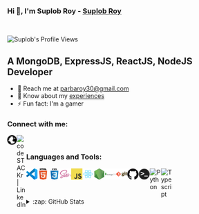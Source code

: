 ### Hi 👋, I'm Suplob Roy - [Suplob Roy][website]

<br />
<p align="left"> <img src="https://komarev.com/ghpvc/?username=Suplob&label=Profile%20views&color=9516da&style=flat" alt="Suplob's Profile Views" /> </p>

## A MongoDB, ExpressJS, ReactJS, NodeJS Developer

- 🔭 Reach me at parbaroy30@gmail.com
- 🥅 Know about my <a target='_blank' href='https://drive.google.com/file/d/1PilXB45WI4EDzeKRwPtp2CMUY2GfqBx0/view?usp=sharing'>experiences</a>
- ⚡ Fun fact: I'm a gamer

### Connect with me:

[<img align="left" alt="codeSTACKr.com" width="22px" src="https://raw.githubusercontent.com/iconic/open-iconic/master/svg/globe.svg" />][website]
[<img align="left" alt="codeSTACKr | LinkedIn" width="22px" src="https://cdn.jsdelivr.net/npm/simple-icons@v3/icons/linkedin.svg" />][linkedin]

<br />

### Languages and Tools:

[<img align="left" alt="Visual Studio Code" width="26px" src="https://raw.githubusercontent.com/github/explore/80688e429a7d4ef2fca1e82350fe8e3517d3494d/topics/visual-studio-code/visual-studio-code.png" />][vscode]
[<img align="left" alt="HTML5" width="26px" src="https://raw.githubusercontent.com/github/explore/80688e429a7d4ef2fca1e82350fe8e3517d3494d/topics/html/html.png" />][html]
[<img align="left" alt="CSS3" width="26px" src="https://raw.githubusercontent.com/github/explore/80688e429a7d4ef2fca1e82350fe8e3517d3494d/topics/css/css.png" />][css]
[<img align="left" alt="Sass" width="26px" src="https://raw.githubusercontent.com/github/explore/80688e429a7d4ef2fca1e82350fe8e3517d3494d/topics/sass/sass.png" />][sass]
[<img align="left" alt="JavaScript" width="26px" src="https://raw.githubusercontent.com/github/explore/80688e429a7d4ef2fca1e82350fe8e3517d3494d/topics/javascript/javascript.png" />][javascript]
[<img align="left" alt="React" width="26px" src="https://raw.githubusercontent.com/github/explore/80688e429a7d4ef2fca1e82350fe8e3517d3494d/topics/react/react.png" />][reactjs]
[<img align="left" alt="Node.js" width="26px" src="https://raw.githubusercontent.com/github/explore/80688e429a7d4ef2fca1e82350fe8e3517d3494d/topics/nodejs/nodejs.png" />][nodejs]
[<img align="left" alt="MongoDB" width="26px" src="https://raw.githubusercontent.com/github/explore/80688e429a7d4ef2fca1e82350fe8e3517d3494d/topics/mongodb/mongodb.png" />][mongodb]
[<img align="left" alt="Git" width="26px" src="https://raw.githubusercontent.com/github/explore/80688e429a7d4ef2fca1e82350fe8e3517d3494d/topics/git/git.png" />][git]
[<img align="left" alt="GitHub" width="26px" src="https://raw.githubusercontent.com/github/explore/78df643247d429f6cc873026c0622819ad797942/topics/github/github.png" />][github]
[<img align="left" alt="Terminal" width="26px" src="https://raw.githubusercontent.com/github/explore/80688e429a7d4ef2fca1e82350fe8e3517d3494d/topics/terminal/terminal.png" />][terminal]
[<img align="left" alt="Python" width="26px" src="https://cdn.iconscout.com/icon/free/png-256/python-3521655-2945099.png" />][python]
[<img align="left" alt="Typescript" width="26px" src="https://upload.wikimedia.org/wikipedia/commons/4/4c/Typescript_logo_2020.svg" />][typescript]

<br />
<br/>
<br/>
<br/>

<details>
  <summary>:zap: GitHub Stats</summary>

  <img align="left" alt="Suplob Roy's Github Stats" src="https://github-readme-stats.vercel.app/api?username=Suplob&show_icons=true&hide_border=true" />

</details>

[website]: https://suplob-roy.netlify.app/
[linkedin]: https://www.linkedin.com/in/suplobroy/
[vscode]: https://code.visualstudio.com/
[html]: https://en.wikipedia.org/wiki/HTML#:~:text=The%20HyperText%20Markup%20Language%2C%20or,scripting%20languages%20such%20as%20JavaScript.&text=HTML%20elements%20are%20the%20building%20blocks%20of%20HTML%20pages.
[css]: https://en.wikipedia.org/wiki/CSS
[sass]: https://sass-lang.com/
[javascript]: https://www.javascript.com/
[reactjs]: https://reactjs.org/
[nodejs]: https://nodejs.dev/
[mongodb]: https://www.mongodb.com/
[git]: https://git-scm.com/
[github]: https://github.com/
[terminal]: https://en.wikipedia.org/wiki/Computer_terminal
[python]: https://www.python.org/
[typescript]: https://www.typescriptlang.org/
